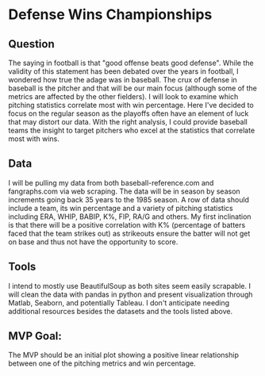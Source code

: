 # Defense Wins Championships

## Question
The saying in football is that "good offense beats good defense". While the validity of this statement has been debated over the years in football, I wondered how true the adage was in baseball. The crux of defense in baseball is the pitcher and that will be our main focus (although some of the metrics are affected by the other fielders). I will look to examine which pitching statistics correlate most with win percentage. Here I've decided to focus on the regular season as the playoffs often have an element of luck that may distort our data. With the right analysis, I could provide baseball teams the insight to target pitchers who excel at the statistics that correlate most with wins. 

## Data
I will be pulling my data from both baseball-reference.com and fangraphs.com via web scraping. The data will be in season by season increments going back 35 years to the 1985 season. A row of data should include a team, its win percentage and a variety of pitching statistics including ERA, WHIP, BABIP, K%, FIP, RA/G and others. My first inclination is that there will be a positive correlation with K% (percentage of batters faced that the team strikes out) as strikeouts ensure the batter will not get on base and thus not have the opportunity to score.  

## Tools
I intend to mostly use BeautifulSoup as both sites seem easily scrapable. I will clean the data with pandas in python and present visualization through Matlab, Seaborn, and potentially Tableau. I don't anticipate needing additional resources besides the datasets and the tools listed above. 

## MVP Goal:
The MVP should be an initial plot showing a positive linear relationship between one of the pitching metrics and win percentage. 
